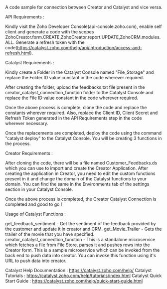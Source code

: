 A code sample for connection between Creator and Catalyst and vice versa.

API Requirements :

Kindly visit the Zoho Developer Console(api-console.zoho.com), enable self client and generate a code with the scopes ZohoCreator.form.CREATE,ZohoCreator.report.UPDATE,ZohoCRM.modules.ALL. Generate a refresh token with the code(https://catalyst.zoho.com/help/api/introduction/access-and-refresh.html).

Catalyst Requirements : 

Kindly create a Folder in the Catalyst Console named "File_Storage" and replace the Folder ID value constant in the code wherever required.

After creating the folder, upload the feedbacks.txt file present in the creator_catalyst_connection_function folder to the Catalyst Console and replace the File ID value constant in the code wherever required.

Once the above process is complete, clone the code and replace the constants wherever required. Also, replace the Client ID, Client Secret and Refresh Token generated in the API Requirements step in the code wherever necessary.

Once the replacements are completed, deploy the code using the command "catalyst deploy" to the Catalyst Console. You will be creating 3 functions in the process.

Creator Requirements :

After cloning the code, there will be a file named Customer_Feedbacks.ds which you can use to import and create the Creator Application. After creating the application in Creator, you need to edit the custom functions present in it and change the domain of the Catalyst functions to your domain. You can find the same in the Environments tab of the settings section in your Catalyst Console.

Once the above process is completed, the Creator Catalyst Connection is completed and good to go !

Usage of Catalyst Functions :

get_feedback_sentiment - Get the sentiment of the feedback provided by the customer and update it in creator and CRM.
get_Movie_Trailer - Gets the trailer of the movie that you have specified.
creator_catalyst_connection_function - This is a standalone microservice which fetches a file from File Store, parses it and pushes rows into the Creator form. This is a sample microservice which can be invoked from the back end to push data into creator. You can invoke this function using it's URL to push data into creator.

Catalyst Help Documentation : https://catalyst.zoho.com/help/
Catalyst Tutorials : https://catalyst.zoho.com/help/tutorials/index.html
Catalyst Quick Start Guide : https://catalyst.zoho.com/help/quick-start-guide.html